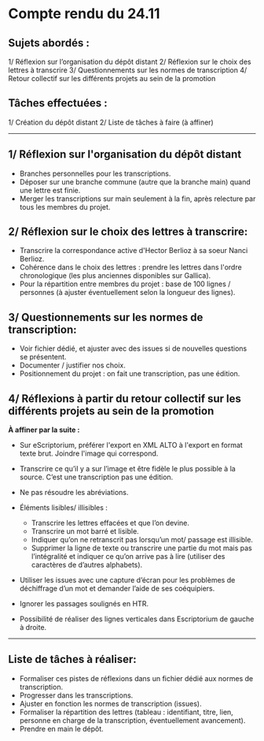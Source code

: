 # Compte rendu du 24.11

## Sujets abordés :
1/ Réflexion sur l’organisation du dépôt distant
2/ Réflexion sur le choix des lettres à transcrire
3/ Questionnements sur les normes de transcription
4/ Retour collectif sur les différents projets au sein de la promotion

## Tâches effectuées :
1/ Création du dépôt distant
2/ Liste de tâches à faire (à affiner) 

***

## 1/ Réflexion sur l'organisation du dépôt distant 

- Branches personnelles pour les transcriptions. 
- Déposer sur une branche commune (autre que la branche main) quand une lettre est finie. 
- Merger les transcriptions sur main seulement à la fin, après relecture par tous les membres du projet. 

## 2/ Réflexion sur le choix des lettres à transcrire:

- Transcrire la correspondance active d'Hector Berlioz à sa soeur Nanci Berlioz. 
- Cohérence dans le choix des lettres : prendre les lettres dans l'ordre chronologique (les plus anciennes disponibles sur Gallica). 
- Pour la répartition entre membres du projet : base de 100 lignes / personnes (à ajuster éventuellement selon la longueur des lignes). 

## 3/ Questionnements sur les normes de transcription:

- Voir fichier dédié, et ajuster avec des issues si de nouvelles questions se présentent. 
- Documenter / justifier nos choix. 
- Positionnement du projet : on fait une transcription, pas une édition. 

## 4/ Réflexions à partir du retour collectif sur les différents projets au sein de la promotion

**À affiner par la suite :**

- Sur eScriptorium, préférer l'export en XML ALTO à l'export en format texte brut. Joindre l'image qui correspond.

- Transcrire ce qu’il y a sur l’image et être fidèle le plus possible à la source. C’est une transcription pas une édition. 

- Ne pas résoudre les abréviations. 

- Éléments lisibles/ illisibles : 
  - Transcrire les lettres effacées et que l’on devine. 
  - Transcrire un mot barré et lisible. 
  - Indiquer qu’on ne retranscrit pas lorsqu’un mot/ passage est illisible. 
  - Supprimer la ligne de texte ou transcrire une partie du mot mais pas l’intégralité et indiquer ce qu’on arrive pas à lire (utiliser des caractères de d’autres alphabets). 

- Utiliser les issues avec une capture d’écran pour les problèmes de déchiffrage d’un mot et demander l’aide de ses coéquipiers. 

- Ignorer les passages soulignés en HTR. 

- Possibilité de réaliser des lignes verticales dans Escriptorium de gauche à droite. 

***

## Liste de tâches à réaliser:

- Formaliser ces pistes de réflexions dans un fichier dédié aux normes de transcription. 
- Progresser dans les transcriptions. 
- Ajuster en fonction les normes de transcription (issues). 
- Formaliser la répartition des lettres (tableau : identifiant, titre, lien, personne en charge de la transcription, éventuellement avancement). 
- Prendre en main le dépôt. 
